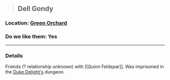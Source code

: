 >##  Dell Gondy

### Location: [Green Orchard](../../Locations/Green%20Orchard.md)

### Do we like them: Yes

***

### Details

Friends (? relationship unknown) with [[Quinn Feldspar]]. Was imprisoned in the [Duke Delight's](Duke%20Delight.md) dungeon.